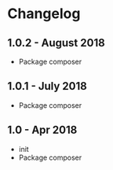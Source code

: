 # Changelog ##

## 1.0.2 - August 2018
* Package composer

## 1.0.1 - July 2018
* Package composer

## 1.0 - Apr 2018
* init
* Package composer
